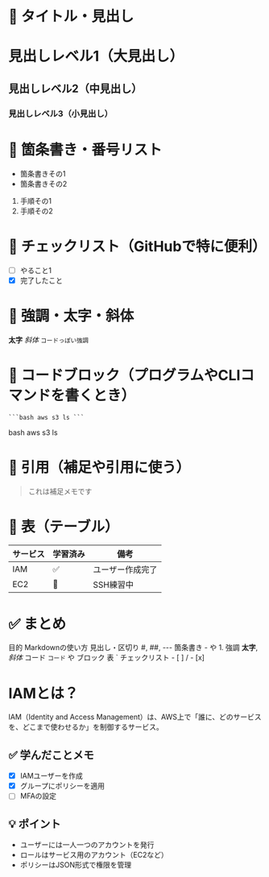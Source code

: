 # 📌 タイトル・見出し
# 見出しレベル1（大見出し）
## 見出しレベル2（中見出し）
### 見出しレベル3（小見出し）

# 📌 箇条書き・番号リスト
- 箇条書きその1
- 箇条書きその2

1. 手順その1
2. 手順その2

# 📌 チェックリスト（GitHubで特に便利）
- [ ] やること1
- [x] 完了したこと

# 📌 強調・太字・斜体
**太字**
*斜体*
`コードっぽい強調`

# 📌 コードブロック（プログラムやCLIコマンドを書くとき）
<pre><code>```bash aws s3 ls ```</code></pre>
bash
aws s3 ls


# 📌 引用（補足や引用に使う）
> これは補足メモです

# 📌 表（テーブル）
| サービス | 学習済み | 備考 |
|----------|----------|------|
| IAM      | ✅       | ユーザー作成完了 |
| EC2      | 🔄       | SSH練習中 |

# ✅ まとめ
目的	Markdownの使い方
見出し・区切り	#, ##, ---
箇条書き	- や 1.
強調	**太字**, *斜体*
コード	`コード` や ブロック
表	`
チェックリスト	- [ ] / - [x]

# IAMとは？

IAM（Identity and Access Management）は、AWS上で「誰に、どのサービスを、どこまで使わせるか」を制御するサービス。

## ✅ 学んだことメモ

- [x] IAMユーザーを作成
- [x] グループにポリシーを適用
- [ ] MFAの設定

## 💡 ポイント

- ユーザーには一人一つのアカウントを発行
- ロールはサービス用のアカウント（EC2など）
- ポリシーはJSON形式で権限を管理
